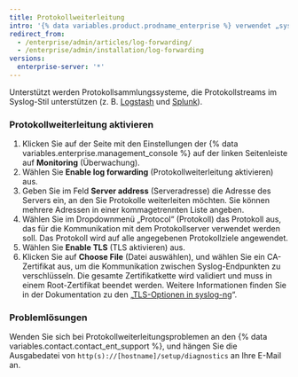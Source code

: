 ```yaml
---
title: Protokollweiterleitung
intro: '{% data variables.product.prodname_enterprise %} verwendet „syslog-ng“, um System- und Anwendungsprotokolle an den Server weiterzuleiten, den Sie in den {% data variables.enterprise.management_console %}-Einstellungen angegeben haben.'
redirect_from:
  - /enterprise/admin/articles/log-forwarding/
  - /enterprise/admin/installation/log-forwarding
versions:
  enterprise-server: '*'
---
```


Unterstützt werden Protokollsammlungssysteme, die Protokollstreams im Syslog-Stil unterstützen (z. B. [Logstash](http://logstash.net/) und [Splunk](http://docs.splunk.com/Documentation/Splunk/latest/Data/Monitornetworkports)).

### Protokollweiterleitung aktivieren

1. Klicken Sie auf der Seite mit den Einstellungen der {% data variables.enterprise.management_console %} auf der linken Seitenleiste auf **Monitoring** (Überwachung).
1. Wählen Sie **Enable log forwarding** (Protokollweiterleitung aktivieren) aus.
1. Geben Sie im Feld **Server address** (Serveradresse) die Adresse des Servers ein, an den Sie Protokolle weiterleiten möchten. Sie können mehrere Adressen in einer kommagetrennten Liste angeben.
1. Wählen Sie im Dropdownmenü „Protocol“ (Protokoll) das Protokoll aus, das für die Kommunikation mit dem Protokollserver verwendet werden soll. Das Protokoll wird auf alle angegebenen Protokollziele angewendet.
1. Wählen Sie **Enable TLS** (TLS aktivieren) aus.
1. Klicken Sie auf **Choose File** (Datei auswählen), und wählen Sie ein CA-Zertifikat aus, um die Kommunikation zwischen Syslog-Endpunkten zu verschlüsseln. Die gesamte Zertifikatkette wird validiert und muss in einem Root-Zertifikat beendet werden. Weitere Informationen finden Sie in der Dokumentation zu den „[TLS-Optionen in syslog-ng](https://support.oneidentity.com/technical-documents/syslog-ng-open-source-edition/3.16/administration-guide/56#TOPIC-956599)“.

### Problemlösungen

Wenden Sie sich bei Protokollweiterleitungsproblemen an den {% data variables.contact.contact_ent_support %}, und hängen Sie die Ausgabedatei von `http(s)://[hostname]/setup/diagnostics` an Ihre E-Mail an.
